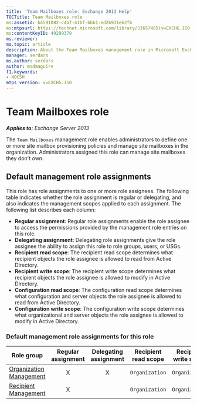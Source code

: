 ```yaml
---
title: 'Team Mailboxes role: Exchange 2013 Help'
TOCTitle: Team Mailboxes role
ms:assetid: b4591082-c4af-41bf-bbb1-ed2b931e62fb
ms:mtpsurl: https://technet.microsoft.com/library/JJ657485(v=EXCHG.150)
ms:contentKeyID: 49289379
ms.reviewer: 
ms.topic: article
description: About the Team Mailboxes management role in Microsoft Exchange Server
manager: serdars
ms.author: serdars
author: msdmaguire
f1.keywords:
- NOCSH
mtps_version: v=EXCHG.150
---
```


# Team Mailboxes role

_**Applies to:** Exchange Server 2013_

The `Team Mailboxes` management role enables administrators to define one or more site mailbox provisioning policies and manage site mailboxes in the organization. Administrators assigned this role can manage site mailboxes they don't own.

## Default management role assignments

This role has role assignments to one or more role assignees. The following table indicates whether the role assignment is regular or delegating, and also indicates the management scopes applied to each assignment. The following list describes each column:

- **Regular assignment**: Regular role assignments enable the role assignee to access the permissions provided by the management role entries on this role.
- **Delegating assignment**: Delegating role assignments give the role assignee the ability to assign this role to role groups, users, or USGs.
- **Recipient read scope**: The recipient read scope determines what recipient objects the role assignee is allowed to read from Active Directory.
- **Recipient write scope**: The recipient write scope determines what recipient objects the role assignee is allowed to modify in Active Directory.
- **Configuration read scope**: The configuration read scope determines what configuration and server objects the role assignee is allowed to read from Active Directory.
- **Configuration write scope**: The configuration write scope determines what organizational and server objects the role assignee is allowed to modify in Active Directory.

### Default management role assignments for this role

|Role group|Regular assignment|Delegating assignment|Recipient read scope|Recipient write scope|Configuration read scope|Configuration write scope|
|---|:---:|:---:|---|---|---|---|
|[Organization Management](organization-management-exchange-2013-help.md)|X|X|`Organization`|`Organization`|`OrganizationConfig`|`OrganizationConfig`|
|[Recipient Management](recipient-management-exchange-2013-help.md)|X||`Organization`|`Organization`|`OrganizationConfig`|`OrganizationConfig`|
